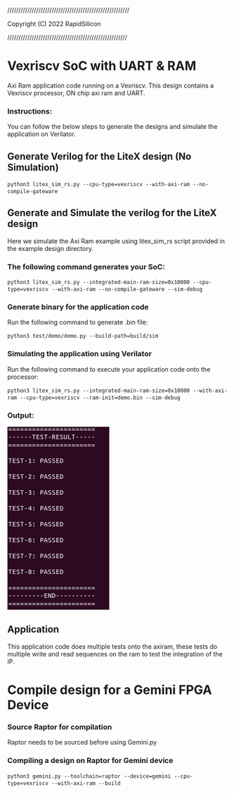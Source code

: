 ///////////////////////////////////////////////////////

Copyright (C) 2022 RapidSilicon

//////////////////////////////////////////////////////

# Vexriscv SoC with UART & RAM
Axi Ram application code running on a Vexriscv. This design contains a Vexriscv processor, ON chip axi ram and UART.

### Instructions:
You can follow the below steps to generate the designs and simulate the application on Verilator.


## Generate Verilog for the LiteX design (No Simulation)

```
python3 litex_sim_rs.py --cpu-type=vexriscv --with-axi-ram --no-compile-gateware
```

## Generate and Simulate the verilog for the LiteX design
Here we simulate the Axi Ram example using litex_sim_rs script provided in the example design directory.

### The following command generates your SoC:
```
python3 litex_sim_rs.py --integrated-main-ram-size=0x10000 --cpu-type=vexriscv --with-axi-ram --no-compile-gateware --sim-debug
```

### Generate binary for the application code

Run the following command to generate .bin file:
```
python3 test/demo/demo.py --build-path=build/sim
```
### Simulating the application using Verilator

Run the following command to execute your application code onto the processor:
```
python3 litex_sim_rs.py --integrated-main-ram-size=0x10000 --with-axi-ram --cpu-type=vexriscv --ram-init=demo.bin --sim-debug
```
### Output:
![ram_sim.png](./../../docs/ram_sim.png)


## Application
This application code does multiple tests onto the axiram, these tests do multiple write and read sequences on the ram to test the integration of the IP.


# Compile design for a Gemini FPGA Device

### Source Raptor for compilation

Raptor needs to be sourced before using Gemini.py

### Compiling a design on Raptor for Gemini device

```
python3 gemini.py --toolchain=raptor --device=gemini --cpu-type=vexriscv --with-axi-ram --build
```
